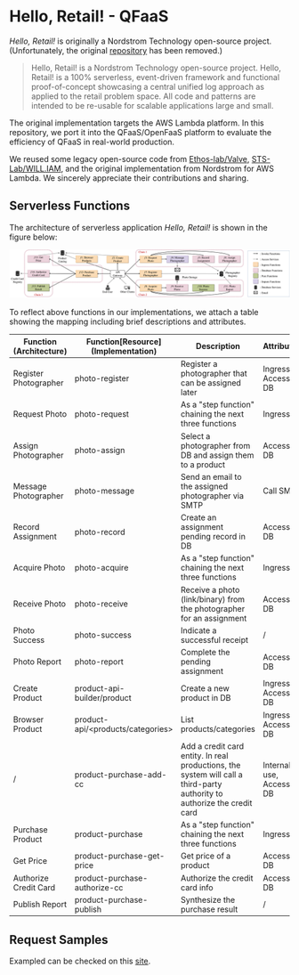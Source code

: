 # Hello, Retail! - QFaaS

_Hello, Retail!_ is originally a Nordstrom Technology open-source project. (Unfortunately, the 
original [repository](https://github.com/Nordstrom/hello-retail) has been
removed.) 

> Hello, Retail! is a Nordstrom Technology open-source project. Hello, Retail! is a 100% serverless, event-driven framework and functional proof-of-concept showcasing a central unified log approach as applied to the retail problem space. All code and patterns are intended to be re-usable for scalable applications large and small.

The original implementation targets the AWS Lambda platform. In this repository, we port it into the QFaaS/OpenFaaS platform to evaluate the efficiency of QFaaS in real-world production.

We reused some legacy open-source code from
[Ethos-lab/Valve](https://github.com/Ethos-lab/Valve),
[STS-Lab/WILL.IAM](https://bitbucket.org/sts-lab/will.iam/src/master/), and the
original implementation from Nordstrom for AWS Lambda. We sincerely appreciate their contributions and sharing.

## Serverless Functions

The architecture of serverless application _Hello, Retail!_ is shown in the 
figure below:

![architecture](docs/assets/functions.png)

To reflect above functions in our implementations, we attach a table showing 
the mapping including brief descriptions and attributes.

|Function (Architecture)|Function\[Resource\] (Implementation)|Description|Attributes|
|-----------------------|-------------------------|-----------|----------|
|Register Photographer|photo-register|Register a photographer that can be assigned later|Ingress, Access DB|
|Request Photo|photo-request|As a "step function" chaining the next three functions|Ingress|
|Assign Photographer|photo-assign|Select a photographer from DB and assign them to a product|Access DB|
|Message Photographer|photo-message|Send an email to the assigned photographer via SMTP|Call SMTP|
|Record Assignment|photo-record|Create an assignment pending record in DB|Access DB|
|Acquire Photo|photo-acquire|As a "step function" chaining the next three functions|Ingress|
|Receive Photo|photo-receive|Receive a photo (link/binary) from the photographer for an assignment|Access DB|
|Photo Success|photo-success|Indicate a successful receipt|/|
|Photo Report|photo-report|Complete the pending assignment|Access DB|
|Create Product|product-api-builder/product|Create a new product in DB|Ingress, Access DB|
|Browser Product|product-api/<products/categories>|List products/categories|Ingress, Access DB|
|/|product-purchase-add-cc|Add a credit card entity. In real productions, the system will call a third-party authority to authorize the credit card|Internal use, Access DB|
|Purchase Product|product-purchase|As a "step function" chaining the next three functions|Ingress|
|Get Price|product-purchase-get-price|Get price of a product|Access DB|
|Authorize Credit Card|product-purchase-authorize-cc|Authorize the credit card info|Access DB|
|Publish Report|product-purchase-publish|Synthesize the purchase result|/|


## Request Samples

Exampled can be checked on this [site](https://documenter.getpostman.com/view/5261051/TzCL7nxf#9efe1c47-4444-44dc-8039-0c8814d47b16).

